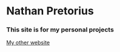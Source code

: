 # Nathan Pretorius
### This site is for my personal projects

<a href=nathanmakes.io> My other website </a>
